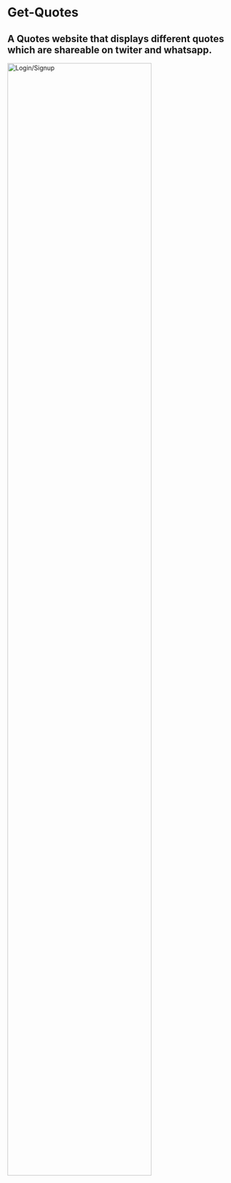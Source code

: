 # Get-Quotes
## A Quotes website that displays different quotes which are shareable on twiter and whatsapp.

<img alt="Login/Signup" src="https://drive.google.com/uc?export=view&id=1MTegtxr_h3YxhHyTDl7ryhUyjoLaNaww" width="80%">


